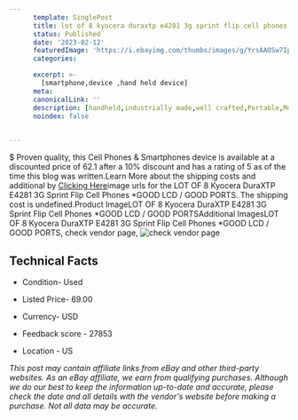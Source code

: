 ```yaml
---
      template: SinglePost
      title: lot of 8 kyocera duraxtp e4281 3g sprint flip cell phones good lcd good ports
      status: Published
      date: '2023-02-12'
      featuredImage: 'https://i.ebayimg.com/thumbs/images/g/YrsAAOSw7Ipj4Wtk/s-l225.jpg'
      categories: 

      excerpt: >-
        [smartphone,device ,hand held device]
      meta:
      canonicalLink: ''
      description: [handheld,industrially made,well crafted,Portable,Mobile,Compact,Convenient,Lightweight,Maneuverable,Man-portable,Miniature,Carriable,Hand-held,Light,Holdable,Transportable,Mobile device,Pocket-sized,On-the-go,Wireless,Cordless,Compact size,Convenient size, smartphone,device ,hand held device]
      noindex: false

        
---
```

$
    Proven quality, this Cell Phones & Smartphones device is available at a discounted price of 62.1 after a 10% discount and has a rating of 5 as of the time this blog was written.Learn More about the shipping costs and additional by [Clicking Here](https://www.ebay.com/itm/334735420958?hash=item4defc92e1e%3Ag%3AYrsAAOSw7Ipj4Wtk&mkevt=1&mkcid=1&mkrid=711-53200-19255-0&campid=%253CePNCampaignId%253E&customid=%253CreferenceId%253E&toolid=10049)image urls for the LOT OF 8 Kyocera DuraXTP E4281 3G Sprint Flip Cell Phones *GOOD LCD / GOOD PORTS. The shipping cost is undefined.Product ImageLOT OF 8 Kyocera DuraXTP E4281 3G Sprint Flip Cell Phones *GOOD LCD / GOOD PORTSAdditional ImagesLOT OF 8 Kyocera DuraXTP E4281 3G Sprint Flip Cell Phones *GOOD LCD / GOOD PORTS, check vendor page, ![check vendor page](https://origin-galleryplus.ebayimg.com/ws/web/334735420958_2_0_1/225x225.jpg,https://origin-galleryplus.ebayimg.com/ws/web/334735420958_3_0_1/225x225.jpg,https://origin-galleryplus.ebayimg.com/ws/web/334735420958_4_0_1/225x225.jpg,https://origin-galleryplus.ebayimg.com/ws/web/334735420958_5_0_1/225x225.jpg,https://origin-galleryplus.ebayimg.com/ws/web/334735420958_6_0_1/225x225.jpg)
    
    

 ## Technical Facts 



     
      

 - Condition- Used 


      

 - Listed Price- 69.00 


      

 - Currency- USD 


      

 - Feedback score - 27853 


      

 - Location - US 


      
      

 *_This post may contain affiliate links from eBay and other third-party websites. As an eBay affiliate, we earn from qualifying purchases. Although we do our best to keep the information up-to-date and accurate, please check the date and all details with the vendor's website before making a purchase. Not all data may be accurate._*



    
    
    
    
    